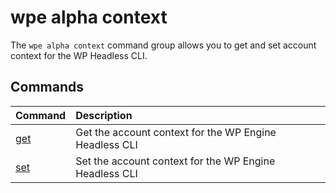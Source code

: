 # wpe alpha context

The `wpe alpha context` command group allows you to get and set account context for the WP Headless CLI.

## Commands

| Command                                     | Description                                            |
|:--------------------------------------------|:-------------------------------------------------------|
| [get](/reference/cli/wpe/alpha/context/get) | Get the account context for the WP Engine Headless CLI |
| [set](/reference/cli/wpe/alpha/context/set) | Set the account context for the WP Engine Headless CLI |
